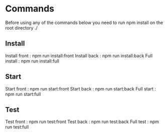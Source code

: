 # Commands
Before using any of the commands below you need to run 
    npm install
on the root directory ./

## Install
Install front :
    npm run install:front
Install back :
    npm run install:back
Full install :
    npm run install:full

## Start
Start front :
    npm run start:front
Start back :
    npm run start:back
Full start :
    npm run start:full

## Test
Test front :
    npm run test:front
Test back :
    npm run test:back
Full test :
    npm run test:full
